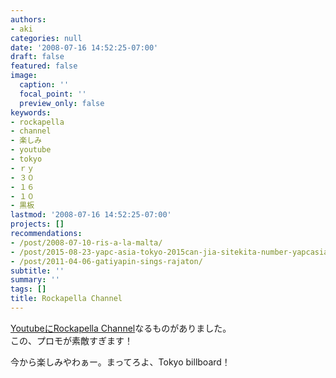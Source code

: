 ```yaml
---
authors:
- aki
categories: null
date: '2008-07-16 14:52:25-07:00'
draft: false
featured: false
image:
  caption: ''
  focal_point: ''
  preview_only: false
keywords:
- rockapella
- channel
- 楽しみ
- youtube
- tokyo
- ｒｙ
- ３０
- １６
- １０
- 黒板
lastmod: '2008-07-16 14:52:25-07:00'
projects: []
recommendations:
- /post/2008-07-10-ris-a-la-malta/
- /post/2015-08-23-yapc-asia-tokyo-2015can-jia-sitekita-number-yapcasia/
- /post/2011-04-06-gatiyapin-sings-rajaton/
subtitle: ''
summary: ''
tags: []
title: Rockapella Channel
---
```


[YoutubeにRockapella Channel](http://jp.youtube.com/user/RockapellaDotCom)なるものがありました。  
この、プロモが素敵すぎます！  
  
今から楽しみやわぁー。まってろよ、Tokyo billboard！